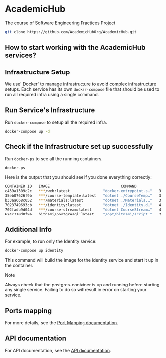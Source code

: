 # AcademicHub

The course of Software Engineering Practices Project

```bash
git clone https://github.com/AcademicHubOrg/AcademicHub.git
```

## How to start working with the AcademicHub services?

## Infrastructure Setup

We use' Docker' to manage infrastructure to avoid complex infrastructure setups.
Each service has its own `docker-compose` file that should be used to run all required infra using a single command.

## Run Service's Infrastructure

Run `docker-compose` to setup all the required infra.

```bash
docker-compose up -d
```

## Check if the Infrastructure set up successfully

Run `docker-ps` to see all the running containers.

```bash
docker-ps
```

Here is the output that you should see if you done everything correctly:
```bash
CONTAINER ID   IMAGE                                COMMAND                  CREATED         STATUS                  PORTS                                       NAMES
c439a1309c2c   ***/web:latest               "docker-entrypoint.s…"   3 seconds ago   Up Less than a second   0.0.0.0:3000->3000/tcp, :::3000->3000/tcp   academic_hub_frontend
35eb07626f9b   ***/course-template:latest   "dotnet ./CourseTemp…"   3 seconds ago   Up Less than a second   0.0.0.0:52998->80/tcp, :::52998->80/tcp     academic_hub_coursetemplate
b33aa668c052   ***/materials:latest         "dotnet ./Materials.…"   3 seconds ago   Up Less than a second   0.0.0.0:52996->80/tcp, :::52996->80/tcp     academic_hub_materials
7023749693cb   ***/identity:latest          "dotnet ./Identity.d…"   4 seconds ago   Up Less than a second   0.0.0.0:52999->80/tcp, :::52999->80/tcp     academic_hub_identity
702fadb9d04d   ***/course-stream:latest     "dotnet CourseStream…"   4 seconds ago   Up Less than a second   0.0.0.0:52997->80/tcp, :::52997->80/tcp     academic_hub_coursestream
624c710d8f9a   bitnami/postgresql:latest    "/opt/bitnami/script…"   2 days ago      Up 2 days               5432/tcp                                    postgres-container
```

## Additional Info

For example, to run only the Identity service:

```bash
docker-compose up identity
```

This command will build the image for the identity service and start it up in the container.

> [!NOTE]
> Always check that the postgres-container is up and running before starting any single service. 
> Failing to do so will result in error on starting your service.


## Ports mapping
For more details, see the [Port Mapping documentation](./docs/Ports%20Mapping.md).

## API documentation
For API documentation, see the [API documentation](./docs/API.md).